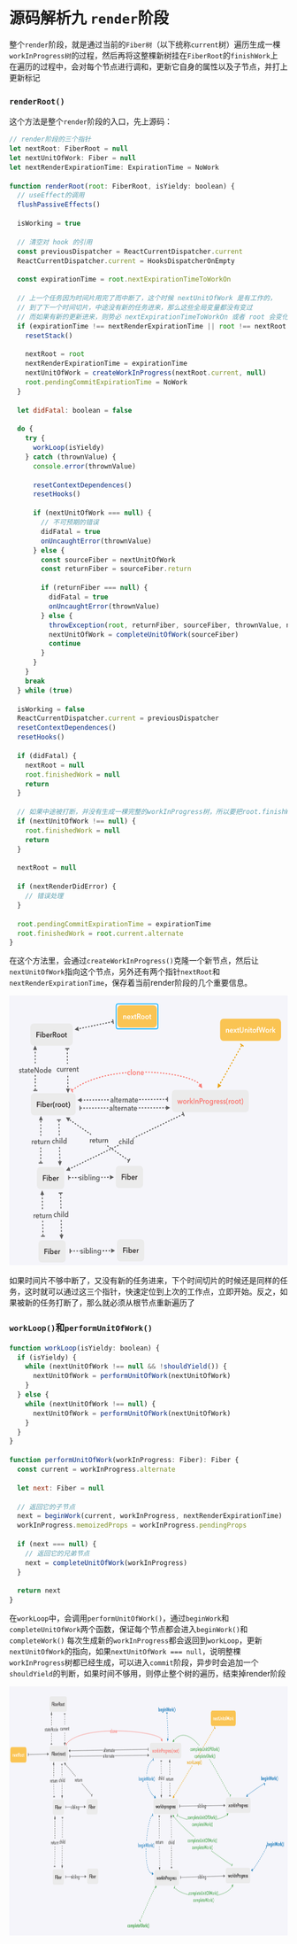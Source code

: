 # 源码解析九  `render`阶段
整个`render`阶段，就是通过当前的`Fiber树`（以下统称`current`树）遍历生成一棵`workInProgress树`的过程，然后再将这整棵新树挂在`FiberRoot`的`finishWork`上
在遍历的过程中，会对每个节点进行调和，更新它自身的属性以及子节点，并打上更新标记

### `renderRoot()`
这个方法是整个`render`阶段的入口，先上源码：

```javaScript
// render阶段的三个指针
let nextRoot: FiberRoot = null
let nextUnitOfWork: Fiber = null
let nextRenderExpirationTime: ExpirationTime = NoWork

function renderRoot(root: FiberRoot, isYieldy: boolean) {
  // useEffect的调用
  flushPassiveEffects()

  isWorking = true

  // 清空对 hook 的引用
  const previousDispatcher = ReactCurrentDispatcher.current
  ReactCurrentDispatcher.current = HooksDispatcherOnEmpty

  const expirationTime = root.nextExpirationTimeToWorkOn

  // 上一个任务因为时间片用完了而中断了，这个时候 nextUnitOfWork 是有工作的，
  // 到了下一个时间切片，中途没有新的任务进来，那么这些全局变量都没有变过
  // 而如果有新的更新进来，则势必 nextExpirationTimeToWorkOn 或者 root 会变化，那么肯定需要重置变量，并从头开始
  if (expirationTime !== nextRenderExpirationTime || root !== nextRoot || nextUnitOfWork === null) {
    resetStack()

    nextRoot = root
    nextRenderExpirationTime = expirationTime
    nextUnitOfWork = createWorkInProgress(nextRoot.current, null)
    root.pendingCommitExpirationTime = NoWork
  }

  let didFatal: boolean = false

  do {
    try {
      workLoop(isYieldy)
    } catch (thrownValue) {
      console.error(thrownValue)

      resetContextDependences()
      resetHooks()

      if (nextUnitOfWork === null) {
        // 不可预期的错误
        didFatal = true
        onUncaughtError(thrownValue)
      } else {
        const sourceFiber = nextUnitOfWork
        const returnFiber = sourceFiber.return

        if (returnFiber === null) {
          didFatal = true
          onUncaughtError(thrownValue)
        } else {
          throwException(root, returnFiber, sourceFiber, thrownValue, nextRenderExpirationTime) // 错误处理，没完成
          nextUnitOfWork = completeUnitOfWork(sourceFiber)
          continue
        }
      }
    }
    break
  } while (true)

  isWorking = false
  ReactCurrentDispatcher.current = previousDispatcher
  resetContextDependences()
  resetHooks()

  if (didFatal) {
    nextRoot = null
    root.finishedWork = null
    return
  }

  // 如果中途被打断，并没有生成一棵完整的workInProgress树，所以要把root.finishWork清掉
  if (nextUnitOfWork !== null) {
    root.finishedWork = null
    return
  }

  nextRoot = null

  if (nextRenderDidError) {
    // 错误处理
  }

  root.pendingCommitExpirationTime = expirationTime
  root.finishedWork = root.current.alternate
}
```
在这个方法里，会通过`createWorkInProgress()`克隆一个新节点，然后让`nextUnitOfWork`指向这个节点，另外还有两个指针`nextRoot`和`nextRenderExpirationTime`，保存着当前render阶段的几个重要信息。

<img src="./schedule/schedule-render1.png" width="572" height="487">

如果时间片不够中断了，又没有新的任务进来，下个时间切片的时候还是同样的任务，这时就可以通过这三个指针，快速定位到上次的工作点，立即开始。反之，如果被新的任务打断了，那么就必须从根节点重新遍历了

### `workLoop()`和`performUnitOfWork()`

``` javaScript
function workLoop(isYieldy: boolean) {
  if (isYieldy) {
    while (nextUnitOfWork !== null && !shouldYield()) {
      nextUnitOfWork = performUnitOfWork(nextUnitOfWork)
    }
  } else {
    while (nextUnitOfWork !== null) {
      nextUnitOfWork = performUnitOfWork(nextUnitOfWork)
    }
  }
}

function performUnitOfWork(workInProgress: Fiber): Fiber {
  const current = workInProgress.alternate

  let next: Fiber = null

  // 返回它的子节点
  next = beginWork(current, workInProgress, nextRenderExpirationTime)
  workInProgress.memoizedProps = workInProgress.pendingProps

  if (next === null) {
    // 返回它的兄弟节点
    next = completeUnitOfWork(workInProgress)
  }

  return next
}
```

在`workLoop`中，会调用`performUnitOfWork()`，通过`beginWork`和`completeUnitOfWork`两个函数，保证每个节点都会进入`beginWork()`和`completeWork()`
每次生成新的`workInProgress`都会返回到`workLoop`，更新`nextUnitOfWork`的指向，如果`nextUnitOfWork === null`，说明整棵`workInProgress`树都已经生成，可以进入`commit`阶段，异步时会追加一个`shouldYield`的判断，如果时间不够用，则停止整个树的遍历，结束掉render阶段

<img src="./schedule/schedule-render2.png" width="1400" height="450">



